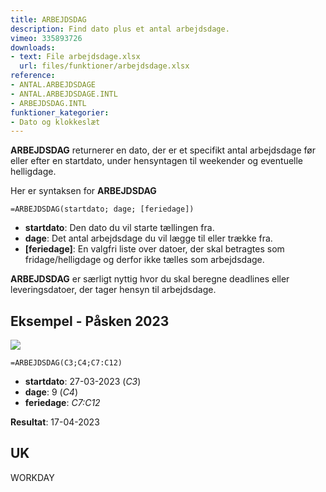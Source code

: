 ```yaml
---
title: ARBEJDSDAG
description: Find dato plus et antal arbejdsdage.
vimeo: 335893726
downloads: 
- text: File arbejdsdage.xlsx
  url: files/funktioner/arbejdsdage.xlsx
reference: 
- ANTAL.ARBEJDSDAGE
- ANTAL.ARBEJDSDAGE.INTL
- ARBEJDSDAG.INTL
funktioner_kategorier:
- Dato og klokkeslæt
---
```


**ARBEJDSDAG** returnerer en dato, der er et specifikt antal arbejdsdage før eller efter en startdato, under hensyntagen til weekender og eventuelle helligdage.

<!--more-->

Her er syntaksen for **ARBEJDSDAG**

    =ARBEJDSDAG(startdato; dage; [feriedage])

- **startdato**: Den dato du vil starte tællingen fra.
- **dage**: Det antal arbejdsdage du vil lægge til eller trække fra.
- **[feriedage]**: En valgfri liste over datoer, der skal betragtes som fridage/helligdage og derfor ikke tælles som arbejdsdage.

**ARBEJDSDAG** er særligt nyttig hvor du skal beregne deadlines eller leveringsdatoer, der tager hensyn til arbejdsdage. 

## Eksempel - Påsken 2023
![](/image/arbejdsdag.jpg)

    =ARBEJDSDAG(C3;C4;C7:C12)

- **startdato**: 27-03-2023 (*C3*)
- **dage**: 9 (*C4*)
- **feriedage**: *C7:C12*

**Resultat**: 17-04-2023

## UK
WORKDAY